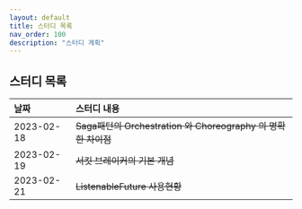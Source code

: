 ```yaml
---
layout: default
title: 스터디 목록
nav_order: 100
description: "스터디 계획"
---
```


## 스터디 목록


| 날짜         | 스터디 내용                                             |
|:-----------|:---------------------------------------------------|
| 2023-02-18 | ~~Saga패턴의 Orchestration 와 Choreography 의 명확한 차이점~~ |
| 2023-02-19 | ~~서킷 브레이커의 기본 개념~~                                 |
| 2023-02-21 | ~~ListenableFuture 사용현황~~                          |


